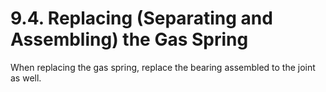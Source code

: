 ﻿# 9.4. Replacing (Separating and Assembling) the Gas Spring

When replacing the gas spring, replace the bearing assembled to the joint as well.

